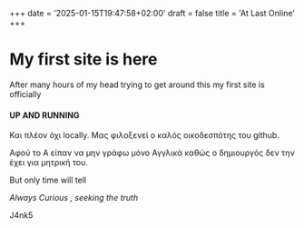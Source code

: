 +++
date = '2025-01-15T19:47:58+02:00'
draft = false
title = 'At Last Online'
+++
<h1> My first site is here </h1>
After many hours of my head trying to get around this my first site is officially </br>

<h4> UP AND RUNNING </h4>

Και πλέον όχι locally. Μας φιλοξενεί ο καλός οικοδεσπότης του github.

Αφού το Α είπαν να μην γράφω μόνο Αγγλικά καθώς ο δημιουργός δεν την έχει για μητρική του.

But only time will tell

*Always Curious , seeking the truth*

J4nk5
